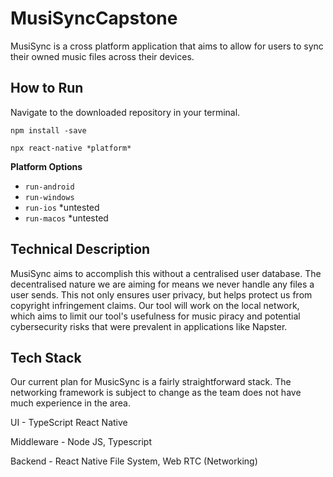 # MusiSyncCapstone

MusiSync is a cross platform application that aims to allow for users to sync their owned music files across their devices.

## How to Run

Navigate to the downloaded repository in your terminal.

`npm install -save`

`npx react-native *platform*`

**Platform Options**
- `run-android`
- `run-windows`
- `run-ios` *untested
- `run-macos` *untested

## Technical Description
MusiSync aims to accomplish this without a centralised user database. The decentralised nature we are aiming for means we never handle any files a user sends. This not only ensures user privacy, but helps protect us from copyright infringement claims. Our tool will work on the local network, which aims to limit our tool's usefulness for music piracy and potential cybersecurity risks that were prevalent in applications like Napster.

## Tech Stack
Our current plan for MusicSync is a fairly straightforward stack. The networking framework is subject to change as the team does not have much experience in the area.

UI - TypeScript React Native

Middleware - Node JS, Typescript

Backend - React Native File System, Web RTC (Networking)



